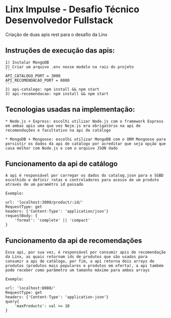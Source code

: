 # Linx Impulse - Desafio Técnico Desenvolvedor Fullstack

Criação de duas apis rest para o desafio da Linx

## Instruções de execução das apis:

	1) Instalar MongoDB
	2) Criar um arquivo .env nesse modelo na raiz do projeto
	```
	API_CATALOGO_PORT = 3000
	API_RECOMENDACAO_PORT = 8080
	```
	2) api-catalogo: npm install && npm start
	3) api-recomendacao: npm install && npm start

## Tecnologias usadas na implementação:

	* Node.js + Express: escolhi utilizar Node.js com o framework Express em ambas apis uma que vez Noje.js era obrigatório na api de recomendações e facultativo na api de catálogo

	* MongoDB + Mongoose: escolhi utilizar MongoDB com o ORM Mongoose para persistir os dados da api de catálogo por acreditar que seja opção que casa melhor com Node.js e com o arquivo JSON dado


## Funcionamento da api de catálogo

	A api é responsável por carregar os dados do catalog.json para o SGBD escolhido e definir rotas e controladores para acesso de um produto através de um paramêtro id passado

	Exemplo:

	url: 'localhost:3000/product/:id/'
	RequestType: get
	headers: {'Content-Type': 'application/json'}
	requestBody: {
		'format': 'complete' || 'compact'
	}
	
## Funcionamento da api de recomendações

	Essa api, por sua vez, é responsável por consumir apis de recomendação da Linx, as quais retornam ids de produtos que são usados para consumir a api de catálogo, por fim, a api retorna dois arrays de produtos (produtos mais populares e produtos em oferta), a api também pode receber como parâmetro um tamanho máximo para ambos arrays

	Exemplo:

	url: 'localhost:8080/'
	RequestType: get
	headers: {'Content-Type': 'application-json'}
	query{
		'maxProducts': val >= 10
	}